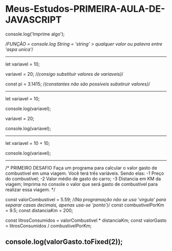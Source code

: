 # Meus-Estudos-PRIMEIRA-AULA-DE-JAVASCRIPT

console.log('Imprime algo');

/*FUNÇÃO = console.log
String = 'string' > qualquer valor ou palavra entre 'aspa unica'*/

---------------------------------------------------

let variavel = 10;

variavel = 20; /*(consigo substituir valores de variaveis)*/

const pi = 3.1415; /*(constantes não são possiveis substiruir valores)*/

-------------------------------------------------------------------------

let variavel = 10;

console.log(variavel);

variavel = 20;

console.log(variavel);

----------------------------

let variavel = 10 + 10;

console.log(variavel);

----------------------------

/* PRIMEIRO DESAFIO
Faça um programa para calcular o valor gasto de combustivel em uma viagem.
Você terá três variáveis. Sendo elas:
-1 Preço do combustível;
-2 Valor médio de gasto do carro;
-3 Distancia em KM da viagem;
Imprima no console o valor que será gasto de combustível para realizar essa viagem.
*/

const valorCombustivel = 5.59; /*(Na programação não se usa 'virgula' para separar casas decimais, apenas usa-se 'ponto')*/
const combustivelPorKm = 9.5;
const distanciaKm = 200;

const litrosConsumidos = valorCombustivel * distanciaKm;
const valorGasto = litrosConsumidos / combustivelPorKm;

console.log(valorGasto.toFixed(2));
----------------------------------------------------------


